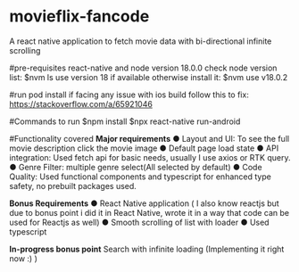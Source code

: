 # movieflix-fancode
A react native application to fetch movie data with bi-directional infinite scrolling

#pre-requisites 
react-native and node version 18.0.0
check node version list: $nvm ls 
use version 18 if available otherwise install it: $nvm use v18.0.2

#run pod install
if facing any issue with ios build follow this to fix: https://stackoverflow.com/a/65921046

#Commands to run
$npm install
$npx react-native run-android



#Functionality covered
**Major requirements**
● Layout and UI: To see the full movie description click the movie image
● Default page load state
● API integration: Used fetch api for basic needs, usually I use axios or RTK query.
● Genre Filter: multiple genre select(All selected by default)
● Code Quality: Used functional components and typescript for enhanced type safety, no prebuilt packages used.

**Bonus Requirements**
● React Native application ( I also know reactjs but due to bonus point i did it in React Native, wrote it in a way that code can be used for Reactjs as well)
● Smooth scrolling of list with loader
● Used typescript

**In-progress bonus point**
Search with infinite loading (Implementing it right now :) )
